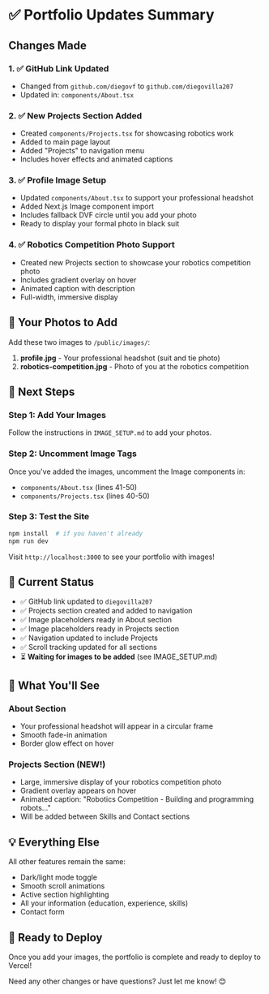 # ✅ Portfolio Updates Summary

## Changes Made

### 1. ✅ GitHub Link Updated
- Changed from `github.com/diegovf` to `github.com/diegovilla207`
- Updated in: `components/About.tsx`

### 2. ✅ New Projects Section Added
- Created `components/Projects.tsx` for showcasing robotics work
- Added to main page layout
- Added "Projects" to navigation menu
- Includes hover effects and animated captions

### 3. ✅ Profile Image Setup
- Updated `components/About.tsx` to support your professional headshot
- Added Next.js Image component import
- Includes fallback DVF circle until you add your photo
- Ready to display your formal photo in black suit

### 4. ✅ Robotics Competition Photo Support
- Created new Projects section to showcase your robotics competition photo
- Includes gradient overlay on hover
- Animated caption with description
- Full-width, immersive display

## 📁 Your Photos to Add

Add these two images to `/public/images/`:

1. **profile.jpg** - Your professional headshot (suit and tie photo)
2. **robotics-competition.jpg** - Photo of you at the robotics competition

## 📝 Next Steps

### Step 1: Add Your Images
Follow the instructions in `IMAGE_SETUP.md` to add your photos.

### Step 2: Uncomment Image Tags
Once you've added the images, uncomment the Image components in:
- `components/About.tsx` (lines 41-50)
- `components/Projects.tsx` (lines 40-50)

### Step 3: Test the Site
```bash
npm install  # if you haven't already
npm run dev
```

Visit `http://localhost:3000` to see your portfolio with images!

## 📍 Current Status

- ✅ GitHub link updated to `diegovilla207`
- ✅ Projects section created and added to navigation
- ✅ Image placeholders ready in About section
- ✅ Image placeholders ready in Projects section
- ✅ Navigation updated to include Projects
- ✅ Scroll tracking updated for all sections
- ⏳ **Waiting for images to be added** (see IMAGE_SETUP.md)

## 🎨 What You'll See

### About Section
- Your professional headshot will appear in a circular frame
- Smooth fade-in animation
- Border glow effect on hover

### Projects Section (NEW!)
- Large, immersive display of your robotics competition photo
- Gradient overlay appears on hover
- Animated caption: "Robotics Competition - Building and programming robots..."
- Will be added between Skills and Contact sections

## 💡 Everything Else

All other features remain the same:
- Dark/light mode toggle
- Smooth scroll animations
- Active section highlighting
- All your information (education, experience, skills)
- Contact form

## 🚀 Ready to Deploy

Once you add your images, the portfolio is complete and ready to deploy to Vercel!

Need any other changes or have questions? Just let me know! 😊

